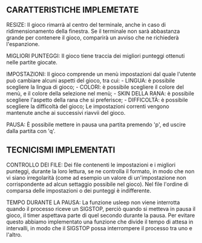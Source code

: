 

CARATTERISTICHE IMPLEMETATE
-----------------------------
RESIZE: Il gioco rimarrà al centro del terminale, anche in caso di ridimensionamento della finestra.
    Se il terminale non sarà abbastanza grande per contenere il gioco, comparirà un avviso che ne richiederà l'espanzione.

MIGLIORI PUNTEGGI: Il gioco tiene traccia dei migliori punteggi ottenuti nelle partite giocate.

IMPOSTAZIONI: Il gioco comprende un menù impostazioni dal quale l'utente può cambiare alcuni aspetti del gioco, tra cui:
    - LINGUA: è possibile scegliere la lingua di gioco;
    - COLORI: è possibile scegliere il colore del menù, e il colore della selezione nel menù;
    - SKIN DELLA RANA: è possibile scegliere l'aspetto della rana che si preferisce;
    - DIFFICOLTÀ: è possibile scegliere la difficoltà del gioco;
    Le impostazioni correnti vengono mantenute anche ai successivi riavvii del gioco.

PAUSA: È possibile mettere in pausa una partita premendo 'p', ed uscire dalla partita con 'q'.


TECNICISMI IMPLEMENTATI
-----------------------------
CONTROLLO DEI FILE: Dei file contenenti le impostazioni e i migliori punteggi, durante la loro lettura,
    se ne controlla il formato, in modo che non vi siano irregolarità (come ad esempio un valore di
    un'impostazione non corrispondente ad alcun settaggio possibile nel gioco).
    Nel file l'ordine di comparsa delle impostazioni o dei punteggi è indifferente.

TEMPO DURANTE LA PAUSA: La funzione usleep non viene interrotta quando il processo riceve un SIGSTOP,
    perciò quando si metteva in pausa il gioco, il timer aspettava parte di quel secondo durante la pausa. 
    Per evitare questo abbiamo implementato una funzione che divide il tempo di attesa in intervalli, 
    in modo che il SIGSTOP possa interrompere il processo tra uno e l'altro.

